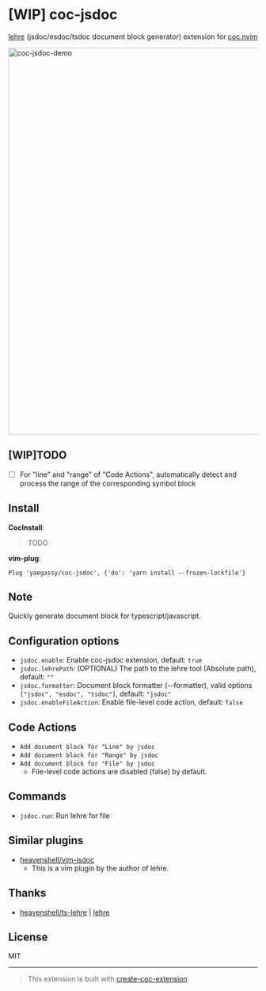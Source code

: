 # [WIP] coc-jsdoc

[lehre](https://www.npmjs.com/package/lehre) (jsdoc/esdoc/tsdoc document block generator) extension for [coc.nvim](https://github.com/neoclide/coc.nvim)

<img width="780" alt="coc-jsdoc-demo" src="https://user-images.githubusercontent.com/188642/113977955-4cfecb80-987e-11eb-98e7-73e0fce9a452.gif">

## [WIP]TODO

- [ ] For "line" and "range" of "Code Actions", automatically detect and process the range of the corresponding symbol block

## Install

**CocInstall**:

> TODO

**vim-plug**:

```vim
Plug 'yaegassy/coc-jsdoc', {'do': 'yarn install --frozen-lockfile'}
```

## Note

Quickly generate document block for typescript/javascript.

## Configuration options

- `jsdoc.enable`: Enable coc-jsdoc extension, default: `true`
- `jsdoc.lehrePath`: (OPTIONAL) The path to the lehre tool (Absolute path), default: `""`
- `jsdoc.formatter`: Document block formatter (--formatter), valid options `["jsdoc", "esdoc", "tsdoc"]`, default: `"jsdoc"`
- `jsdoc.enableFileAction`: Enable file-level code action, default: `false`

## Code Actions

- `Add document block for "Line" by jsdoc`
- `Add document block for "Range" by jsdoc`
- `Add document block for "File" by jsdoc`
  - File-level code actions are disabled (false) by default.

## Commands

- `jsdoc.run`: Run lehre for file

## Similar plugins

- [heavenshell/vim-jsdoc](https://github.com/heavenshell/vim-jsdoc)
  - This is a vim plugin by the author of lehre.

## Thanks

- [heavenshell/ts-lehre](https://github.com/heavenshell/ts-lehre) | [lehre](https://www.npmjs.com/package/lehre)

## License

MIT

---

> This extension is built with [create-coc-extension](https://github.com/fannheyward/create-coc-extension)
